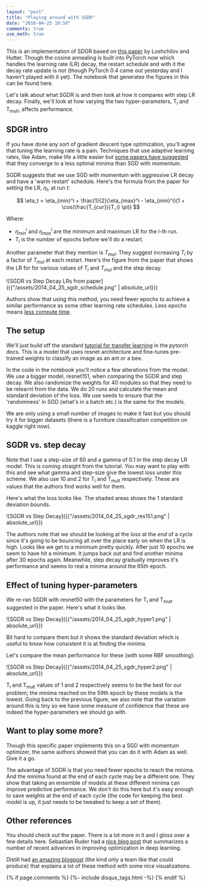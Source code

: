 ```yaml
---
layout: "post"
title: "Playing around with SGDR"
date: "2018-04-25 10:50"
comments: true
use_math: true
---
```


This is an implementation of SDGR based on [this paper](https://arxiv.org/abs/1608.03983) by Loshchilov and Hutter. Though the cosine annealing is built into PyTorch now which handles the learning rate (LR) decay, the restart schedule and with it the decay rate update is not (though PyTorch 0.4 came out yesterday and I haven't played with it yet). The notebook that generates the figures in this can be found here.

Let's talk about what SGDR is and then look at how it compares with step LR decay. Finally, we'll look at how varying the two hyper-parameters, T<sub>i</sub> and T<sub>mult</sub>, affects performance.

## SDGR intro

If you have done any sort of gradient descent type optimization, you'll agree that tuning the learning rate is a pain. Techniques that use adaptive learning rates, like Adam, make life a little easier but [some papers have suggested](https://arxiv.org/abs/1705.08292) that they converge to a less optimal minima than SGD with momentum.

SGDR suggests that we use SGD with momentum with aggressive LR decay and have a 'warm restart' schedule. Here's the formula from the paper for setting the LR, $\eta_t$, at run $t$:

$$
\eta_t = \eta_{min}^i + \frac{1}{2}(\eta_{max}^i - \eta_{min}^i)(1 + \cos(\frac{T_{cur}}{T_i} \pi))
$$

Where:
- $\eta_{min}^i$ and $\eta_{max}^i$ are the minimum and maximum LR for the $i$-th run.
- $T_i$ is the number of epochs before we'll do a restart.

Another parameter that they mention is $T_{mul}$. They suggest increasing $T_i$ by a factor of $T_{mul}$ at each restart. Here's the figure from the paper that shows the LR for for various values of $T_i$ and $T_{mul}$ and the step decay.

![SGDR vs Step Decay LRs from paper]({{"/assets/2014_04_25_sgdr_schedule.png" | absolute_url}})

Authors show that using this method, you need fewer epochs to achieve a similar performance as some other learning rate schedules. Less epochs means [less compute time](https://xkcd.com/303/).

## The setup

We'll just build off the standard [tutorial for transfer learning](http://pytorch.org/tutorials/beginner/transfer_learning_tutorial.html) in the pytorch docs. This is a model that uses resnet architecture and fine-tunes pre-trained weights to classify an image as an ant or a bee.

In the code in the notebook you'll notice a few alterations from the model. We use a bigger model, resnet151, when comparing the SGDR and step decay. We also randomize the weights for 40 modules so that they need to be relearnt from the data. We do 20 runs and calculate the mean and standard deviation of the loss. We use seeds to ensure that the 'randomness' in SGD (what's in a batch etc.) is the same for the models.

We are only using a small number of images to make it fast but you should try it for bigger datasets (there is a furniture classification competition on kaggle right now).

## SGDR vs. step decay

Note that I use a step-size of 60 and a gamma of 0.1 in the step decay LR model. This is coming straight from the tutorial. You may want to play with this and see what gamma and step-size give the lowest loss under this scheme. We also use 10 and 2 for T<sub>i</sub> and T<sub>mult</sub> respectively. These are values that the authors find works well for them.  

Here's what the loss looks like. The shaded areas shows the 1 standard deviation bounds.

![SGDR vs Step Decay]({{"/assets/2014_04_25_sgdr_res151.png" | absolute_url}})

The authors note that we should be looking at the loss at the *end* of a cycle since it's going to be bouncing all over the place early on when the LR is high. Looks like we get to a minimum pretty quickly. After just 10 epochs we seem to have hit a minimum. It jumps back out and find another minima after 30 epochs again. Meanwhile, step decay gradually improves it's performance and seems to real a minima around the 65th epoch.

## Effect of tuning hyper-parameters

We re-ran SGDR with resnet50 with the parameters for T<sub>i</sub> and T<sub>mult</sub> suggested in the paper. Here's what it looks like.

![SGDR vs Step Decay]({{"/assets/2014_04_25_sgdr_hyper1.png" | absolute_url}})

Bit hard to compare them but it shows the standard deviation which is useful to know how consistent it is at finding the minima.

Let's compare the mean performance for these (with some RBF smoothing):

![SGDR vs Step Decay]({{"/assets/2014_04_25_sgdr_hyper2.png" | absolute_url}})

T<sub>i</sub> and T<sub>mult</sub> values of 1 and 2 respectively seems to be the best for our problem; the minima reached on the 59th epoch by these models is the lowest. Going back to the previous figure, we also note that the variation around this is tiny so we have some measure of confidence that these are indeed the hyper-parameters we should go with.

## Want to play some more?

Though this specific paper implements this on a SGD with momentum optimizer, the same authors showed that you can do it with Adam as well. Give it a go.

The advantage of SGDR is that you need fewer epochs to reach the minima. And the minima found at the end of each cycle may be a different one. They show that taking an ensemble of models at these different minima can improve predictive performance. We don't do this here but it's easy enough to save weights at the end of each cycle (the code for keeping the best model is up, it just needs to be tweaked to keep a set of them).

## Other references

You should check out the paper. There is a lot more in it and I gloss over a few details here. Sebastian Ruder had a [nice blog post](http://ruder.io/deep-learning-optimization-2017/index.html) that summarizes a number of recent advances in improving optimization in deep learning.

Distill had [an amazing blogpost](https://distill.pub/2017/momentum/) (the kind only a team like that could produce) that explains a lot of these method with some nice visualizations.

{% if page.comments %}
  {%- include disqus_tags.html -%}
{% endif %}
